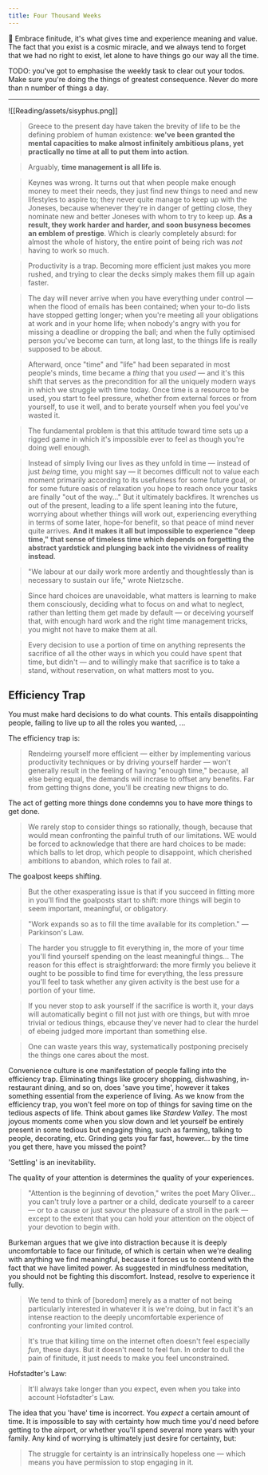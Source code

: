 ```yaml
---
title: Four Thousand Weeks
---
```


💎 Embrace finitude, it's what gives time and experience meaning and value. The fact that you exist is a cosmic miracle, and we always tend to forget that we had no right to exist, let alone to have things go our way all the time.

TODO: you've got to emphasise the weekly task to clear out your todos. Make sure you're doing the things of greatest consequence. Never do more than n number of things a day.

---

![[Reading/assets/sisyphus.png]]

> Greece to the present day have taken the brevity of life to be the defining problem of human existence: **we've been granted the mental capacities to make almost infinitely ambitious plans, yet practically no time at all to put them into action**.

> Arguably, **time management is all life is**.

> Keynes was wrong. It turns out that when people make enough money to meet their needs, they just find new things to need and new lifestyles to aspire to; they never quite manage to keep up with the Joneses, because whenever they're in danger of getting close, they nominate new and better Joneses with whom to try to keep up. **As a result, they work harder and harder, and soon busyness becomes an emblem of prestige**. Which is clearly completely absurd: for almost the whole of history, the entire point of being rich was *not* having to work so much.

> Productivity is a trap. Becoming more efficient just makes you more rushed, and trying to clear the decks simply makes them fill up again faster.

> The day will never arrive when you have everything under control — when the flood of emails has been contained; when your to-do lists have stopped getting longer; when you're meeting all your obligations at work and in your home life; when nobody's angry with you for missing a deadline or dropping the ball; and when the fully optimised person you've become can turn, at long last, to the things life is really supposed to be about.

> Afterward, once "time" and "life" had been separated in most people's minds, time became a *thing* that you *used* — and it's this shift that serves as the precondition for all the uniquely modern ways in which we struggle with time today. Once time is a resource to be used, you start to feel pressure, whether from external forces or from yourself, to use it well, and to berate yourself when you feel you've wasted it.

> The fundamental problem is that this attitude toward time sets up a rigged game in which it's impossible ever to feel as though you're doing well enough.

> Instead of simply living our lives as they unfold in time — instead of just *being* time, you might say — it becomes difficult not to value each moment primarily according to its usefulness for some future goal, or for some future oasis of relaxation you hope to reach once your tasks are finally "out of the way..." But it ultimately backfires. It wrenches us out of the present, leading to a life spent leaning into the future, worrying about whether things will work out, experiencing everything in terms of some later, hope-for benefit, so that peace of mind never quite arrives. **And it makes it all but impossible to experience "deep time," that sense of timeless time which depends on forgetting the abstract yardstick and plunging back into the vividness of reality instead**.

> "We labour at our daily work more ardently and thoughtlessly than is necessary to sustain our life," wrote Nietzsche.

> Since hard choices are unavoidable, what matters is learning to make them consciously, deciding what to focus on and what to neglect, rather than letting them get made by default — or deceiving yourself that, with enough hard work and the right time management tricks, you might not have to make them at all.

> Every decision to use a portion of time on anything represents the sacrifice of all the other ways in which you could have spent that time, but didn't — and to willingly make that sacrifice is to take a stand, without reservation, on what matters most to you.


## Efficiency Trap
You must make hard decisions to do what counts. This entails disappointing people, failing to live up to all the roles you wanted, ...

The efficiency trap is:
> Rendeirng yourself more efficient — either by implementing various productivity techniques or by driving yourself harder — won't generally result in the feeling of having "enough time," because, all else being equal, the demands will incrase to offset any benefits. Far from getting thigns done, you'll be creating new thigns to do.

The act of getting more things done condemns you to have more things to get done.

> We rarely stop to consider things so rationally, though, because that would mean confronting the painful truth of our limitations. WE would be forced to acknowledge that there are hard choices to be made: which balls to let drop, which people to disappoint, which cherished ambitions to abandon, which roles to fail at.

The goalpost keeps shifting.
> But the other exasperating issue is that if you succeed in fitting more in you'll find the goalposts start to shift: more things will begin to seem important, meaningful, or obligatory.

> "Work expands so as to fill the time available for its completion." — Parkinson's Law.

>The harder you struggle to fit everything in, the more of your time you'll find yourself spending on the least meaningful things... The reason for this effect is straightforward: the more firmly you believe it ought to be possible to find time for everything, the less pressure you'll feel to task whether any given activity is the best use for a portion of your time.

> If you never stop to ask yourself if the sacrifice is worth it, your days will automatically begint o fill not just with ore things, but with mroe trivial or tedious things, ebcause they've never had to clear the hurdel of ebeing judged more important than something else.

> One can waste years this way, systematically postponing precisely the things one cares about the most.

Convenience culture is one manifestation of people falling into the efficiency trap. Eliminating things like grocery shopping, dishwashing, in-restaurant dining, and so on, does 'save you time', however it takes something essential from the experience of living. As we know from the efficiency trap, you won't feel more on top of things for saving time on the tedious aspects of life. Think about games like *Stardew Valley*. The most joyous moments come when you slow down and let yourself be entirely present in some tedious but engaging thing, such as farming, talking to people, decorating, etc. Grinding gets you far fast, however... by the time you get there, have you missed the point?


'Settling' is an inevitability.

The quality of your attention is determines the quality of your experiences.
> "Attention is the beginning of devotion," writes the poet Mary Oliver... you can't truly love a partner or a child, dedicate yourself to a career — or to a cause or just savour the pleasure of a stroll in the park — except to the extent that you can hold your attention on the object of your devotion to begin with.

Burkeman argues that we give into distraction because it is deeply uncomfortable to face our finitude, of which is certain when we're dealing with anything we find meaningful, because it forces us to contend with the fact that we have limited power. As suggested in mindfulness meditation, you should not be fighting this discomfort. Instead, resolve to experience it fully. 

> We tend to think of [boredom] merely as a matter of not being particularly interested in whatever it is we're doing, but in fact it's an intense reaction to the deeply uncomfortable experience of confronting your limited control.

> It's true that killing time on the internet often doesn't feel especially *fun*, these days. But it doesn't need to feel fun. In order to dull the pain of finitude, it just needs to make you feel unconstrained.

Hofstadter's Law:
> It'll always take longer than you expect, even when you take into account Hofstadter's Law.

The idea that you 'have' time is incorrect. You *expect* a certain amount of time. It is impossible to say with certainty how much time you'd need before getting to the airport, or whether you'll spend several more years with your family. Any kind of worrying is ultimately just desire for certainty, but:
> The struggle for certainty is an intrinsically hopeless one — which means you have permission to stop engaging in it.

